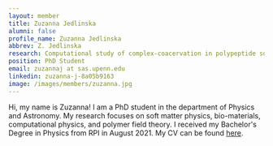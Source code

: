 ```yaml
---
layout: member
title: Zuzanna Jedlinska
alumni: false 
profile_name: Zuzanna Jedlinska
abbrev: Z. Jedlinska
research: Computational study of complex-coacervation in polypeptide solutions
position: PhD Student
email: zuzannaj at sas.upenn.edu
linkedin: zuzanna-j-8a05b9163
image: /images/members/zuzanna.jpg
---
```


Hi, my name is Zuzanna! I am a PhD student in the department of Physics and Astronomy. My research focuses on soft matter physics, bio-materials, computational physics, and polymer field theory. I received my Bachelor's Degree in Physics from RPI in August 2021. My CV can be found [here](https://drive.google.com/file/d/17818XVWOjbnunmRPGvfoMDvJY9qJo_Rb/view?usp=sharing). 
